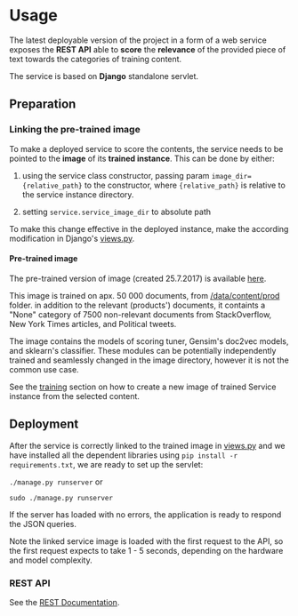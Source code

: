 # Usage

The latest deployable version of the project in a form of a web service exposes the **REST API** 
able to **score** the **relevance** of the provided piece of text towards the categories of training content.

The service is based on **Django** standalone servlet.

## Preparation

### Linking the pre-trained image

To make a deployed service to score the contents, the service needs to be pointed 
to the **image** of its **trained instance**. This can be done by either:

1. using the service class constructor, passing param ``image_dir={relative_path}`` to the constructor, 
where ``{relative_path}`` is relative to the service instance directory.

2. setting ``service.service_image_dir`` to absolute path

To make this change effective in the deployed instance,
make the according modification in Django's 
[views.py](https://github.com/searchisko/project-classifier-poc/blob/master/search_service/API/views.py).

#### Pre-trained image

The pre-trained version of image (created 25.7.2017) is available
[here](https://drive.google.com/file/d/0B_42L5-Ve7j2STFodkprVUY0Wms/view).

This image is trained on apx. 50 000 documents, from [/data/content/prod](https://github.com/searchisko/project-classifier-poc/tree/master/data/content/prod) folder.
in addition to the relevant (products') documents, it containts a "None" category 
of 7500 non-relevant documents from StackOverflow, New York Times articles, and Political tweets.


The image contains the models of scoring tuner, Gensim's doc2vec models, and sklearn's classifier. 
These modules can be potentially independently trained and seamlessly changed in the image directory, 
however it is not the common use case.

See the [training](https://github.com/searchisko/project-classifier-poc/blob/master/search_service/API/training) 
section on how to create a new image of trained Service instance from the selected content.

## Deployment
After the service is correctly linked to the trained image in 
[views.py](https://github.com/searchisko/project-classifier-poc/blob/master/search_service/API/views.py)
and we have installed all the dependent libraries using ``pip install -r requirements.txt``,
we are ready to set up the servlet:
 
``./manage.py runserver`` or 

``sudo ./manage.py runserver``

If the server has loaded with no errors, the application is ready to respond the JSON queries.

Note the linked service image is loaded with the first request to the API, so the first request expects to take
1 - 5 seconds, depending on the hardware and model complexity.

### REST API
See the [REST Documentation](https://github.com/searchisko/project-classifier-poc/blob/master/search_service/API).